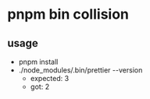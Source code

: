 # pnpm bin collision

## usage

- pnpm install
- ./node_modules/.bin/prettier --version
  - expected: 3
  - got: 2
